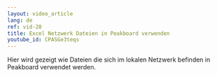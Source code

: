 ```yaml
---
layout: video_article
lang: de
ref: vid-20
title: Excel Netzwerk Dateien in Peakboard verwenden
youtube_id: CPASGe3teqs
---
```


Hier wird gezeigt wie Dateien die sich im lokalen Netzwerk befinden in Peakboard verwendet werden.
